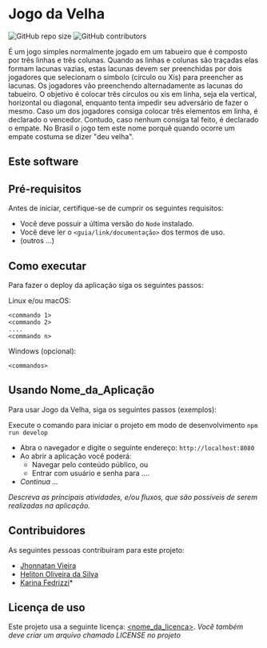 # Jogo da Velha

<!--- Exemplos de badges. Acesse https://shields.io para outras opções. Você pode querer incluir informações de dependencias, build, testes, licença, etc. --->
![GitHub repo size](https://img.shields.io/github/repo-size/K-fedrizzi/Jogo-da-Velha)
![GitHub contributors](https://img.shields.io/github/contributors/K-fedrizzi/Jogo-da-Velha)

É um jogo simples normalmente jogado em um tabueiro que é composto por três linhas e três colunas. 
Quando as linhas e colunas são traçadas elas formam lacunas vazias, estas lacunas devem ser preenchidas por dois jogadores que selecionam o símbolo (círculo ou Xis) para preencher as lacunas. 
Os jogadores vão preenchendo alternadamente as lacunas do tabueiro. O objetivo é colocar três círculos ou xis em linha, seja ela vertical, horizontal ou diagonal, enquanto tenta impedir seu adversário de fazer o mesmo.
Caso um dos jogadores consiga colocar três elementos em linha, é declarado o vencedor. Contudo, caso nenhum consiga tal feito, é declarado o empate. No Brasil o jogo tem este nome porquê quando ocorre um empate costuma se dizer "deu velha".
## Este software


## Pré-requisitos

Antes de iniciar, certifique-se de cumprir os seguintes requisitos:
<!--- Estes são alguns exemplos de requisitos. Adicione, duplique e remove como necessário --->
* Você deve possuir a última versão do `Node` instalado.
* Você deve ler o `<guia/link/documentação>` dos termos de uso.
* (outros ...)

## Como executar

Para fazer o deploy da aplicação siga os seguintes passos:

Linux e/ou macOS:
```
<commando 1>
<commando 2>
....
<commando n>
```

Windows (opcional):
```
<commandos>
```

## Usando Nome_da_Aplicação

Para usar Jogo da Velha, siga os seguintes passos (exemplos):

Execute o comando para iniciar o projeto em modo de desenvolvimento `npm run develop`

* Abra o navegador e digite o seguinte endereço: `http://localhost:8080`
* Ao abrir a aplicação você poderá:
  * Navegar pelo conteúdo público, ou
  * Entrar com usuário e senha para ....
* *Continua ...*  

*Descreva as principais atividades, e/ou fluxos, que são possíveis de serem realizadas na aplicação.*

## Contribuidores

As seguintes pessoas contribuiram para este projeto:

* [Jhonnatan Vieira](https://github.com/MrGr4v3s)
* [Heliton Oliveira da Silva](https://github.com/HelitonUFMS)
* [Karina Fedrizzi](https://github.com/K-fedrizzi)*

## Licença de uso

<!--- Se não tiver certeza de qual, verifique este site: https://choosealicense.com/--->
Este projeto usa a seguinte licença: [<nome_da_licenca>](<link>).
*Você também deve criar um arquivo chamado LICENSE no projeto*
